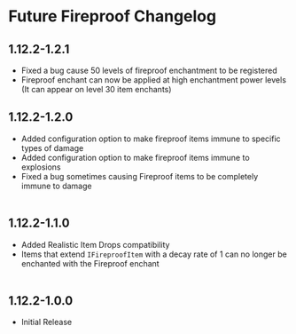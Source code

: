 # Future Fireproof Changelog

## 1.12.2-1.2.1
- Fixed a bug cause 50 levels of fireproof enchantment to be registered
- Fireproof enchant can now be applied at high enchantment power levels (It can appear on level 30 item enchants)

## 1.12.2-1.2.0
- Added configuration option to make fireproof items immune to specific types of damage
- Added configuration option to make fireproof items immune to explosions
- Fixed a bug sometimes causing Fireproof items to be completely immune to damage
  <br><br>

## 1.12.2-1.1.0
- Added Realistic Item Drops compatibility
- Items that extend `IFireproofItem` with a decay rate of 1 can no longer be enchanted with the Fireproof enchant
<br><br>

## 1.12.2-1.0.0
- Initial Release
